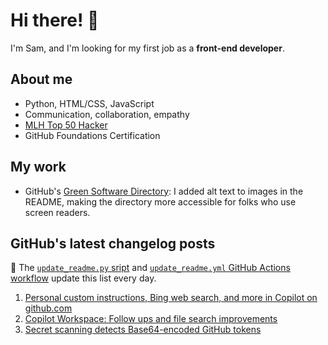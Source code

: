 # Hi there! 👋

I'm Sam, and I'm looking for my first job as a **front-end developer**.

## About me

* Python, HTML/CSS, JavaScript
* Communication, collaboration, empathy
* [MLH Top 50 Hacker](https://top.mlh.io/2023)
* GitHub Foundations Certification

## My work

* GitHub's [Green Software Directory](https://github.com/github/GreenSoftwareDirectory): I added alt text to images in the README, making the directory more accessible for folks who use screen readers.

## GitHub's latest changelog posts
🤖 The [`update_readme.py` sript](./update_readme.py) and [`update_readme.yml` GitHub Actions workflow](.github/workflows/update_readme.yml) update this list every day.

1. <a href='https://github.blog/changelog/2025-02-14-personal-custom-instructions-bing-web-search-and-more-in-copilot-on-github-com'>Personal custom instructions, Bing web search, and more in Copilot on github.com</a>
2. <a href='https://github.blog/changelog/2025-02-14-copilot-workspace-follow-ups-and-file-search-improvements'>Copilot Workspace: Follow ups and file search improvements</a>
3. <a href='https://github.blog/changelog/2025-02-14-secret-scanning-detects-base64-encoded-github-tokens'>Secret scanning detects Base64-encoded GitHub tokens</a>
